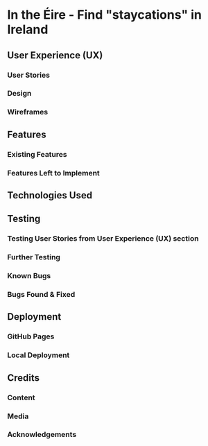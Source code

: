 # In the Éire - Find "staycations" in Ireland


 
## User Experience (UX)
 

### User Stories


### Design
    

### Wireframes



## Features

### Existing Features


### Features Left to Implement


## Technologies Used


## Testing


### Testing User Stories from User Experience (UX) section


### Further Testing


### Known Bugs


### Bugs Found & Fixed


## Deployment


### GitHub Pages


### Local Deployment


## Credits

### Content


### Media


### Acknowledgements
